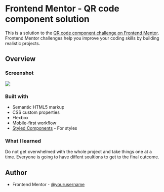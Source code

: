 # Frontend Mentor - QR code component solution

This is a solution to the [QR code component challenge on Frontend Mentor](https://www.frontendmentor.io/challenges/qr-code-component-iux_sIO_H). Frontend Mentor challenges help you improve your coding skills by building realistic projects. 

## Overview

### Screenshot

![](.images/final-screenshot.png)


### Built with

- Semantic HTML5 markup
- CSS custom properties
- Flexbox
- Mobile-first workflow
- [Styled Components](https://styled-components.com/) - For styles


### What I learned
Do not get overwhelmed with the whole project and take things one at a time. Everyone is going to have diffent soultions to get to the final outcome.

## Author

- Frontend Mentor - [@yourusername](https://www.frontendmentor.io/profile/ajuan54)
